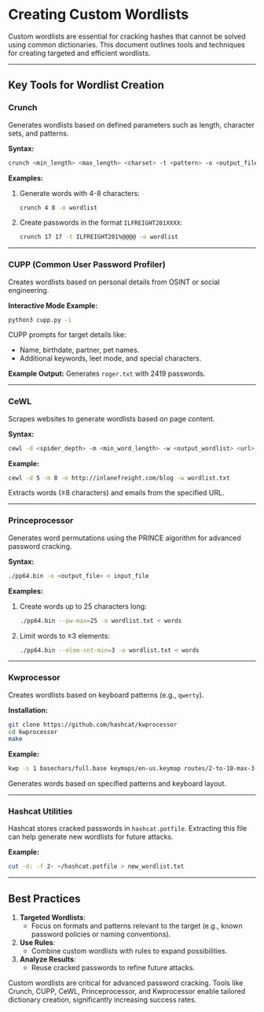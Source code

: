# Creating Custom Wordlists

Custom wordlists are essential for cracking hashes that cannot be solved using common dictionaries. This document outlines tools and techniques for creating targeted and efficient wordlists.

---

## Key Tools for Wordlist Creation

### Crunch
Generates wordlists based on defined parameters such as length, character sets, and patterns.

**Syntax:**
```bash
crunch <min_length> <max_length> <charset> -t <pattern> -o <output_file>
```

**Examples:**
1. Generate words with 4-8 characters:
   ```bash
   crunch 4 8 -o wordlist
   ```
2. Create passwords in the format `ILFREIGHT201XXXX`:
   ```bash
   crunch 17 17 -t ILFREIGHT201%@@@@ -o wordlist
   ```

---

### CUPP (Common User Password Profiler)
Creates wordlists based on personal details from OSINT or social engineering.

**Interactive Mode Example:**
```bash
python3 cupp.py -i
```
CUPP prompts for target details like:
- Name, birthdate, partner, pet names.
- Additional keywords, leet mode, and special characters.

**Example Output:**
Generates `roger.txt` with 2419 passwords.

---

### CeWL
Scrapes websites to generate wordlists based on page content.

**Syntax:**
```bash
cewl -d <spider_depth> -m <min_word_length> -w <output_wordlist> <url>
```

**Example:**
```bash
cewl -d 5 -m 8 -e http://inlanefreight.com/blog -w wordlist.txt
```
Extracts words (≥8 characters) and emails from the specified URL.

---

### Princeprocessor
Generates word permutations using the PRINCE algorithm for advanced password cracking.

**Syntax:**
```bash
./pp64.bin -o <output_file> < input_file
```

**Examples:**
1. Create words up to 25 characters long:
   ```bash
   ./pp64.bin --pw-max=25 -o wordlist.txt < words
   ```
2. Limit words to ≥3 elements:
   ```bash
   ./pp64.bin --elem-cnt-min=3 -o wordlist.txt < words
   ```

---

### Kwprocessor
Creates wordlists based on keyboard patterns (e.g., `qwerty`).

**Installation:**
```bash
git clone https://github.com/hashcat/kwprocessor
cd kwprocessor
make
```

**Example:**
```bash
kwp -s 1 basechars/full.base keymaps/en-us.keymap routes/2-to-10-max-3-direction-changes.route
```
Generates words based on specified patterns and keyboard layout.

---

### Hashcat Utilities
Hashcat stores cracked passwords in `hashcat.potfile`. Extracting this file can help generate new wordlists for future attacks.

**Example:**
```bash
cut -d: -f 2- ~/hashcat.potfile > new_wordlist.txt
```

---

## Best Practices
1. **Targeted Wordlists**:
   - Focus on formats and patterns relevant to the target (e.g., known password policies or naming conventions).
2. **Use Rules**:
   - Combine custom wordlists with rules to expand possibilities.
3. **Analyze Results**:
   - Reuse cracked passwords to refine future attacks.

Custom wordlists are critical for advanced password cracking. Tools like Crunch, CUPP, CeWL, Princeprocessor, and Kwprocessor enable tailored dictionary creation, significantly increasing success rates.
